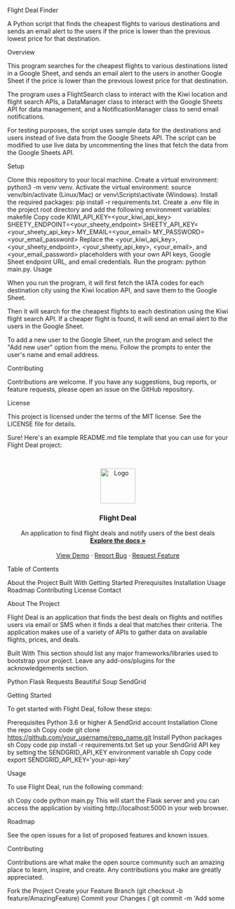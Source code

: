 Flight Deal Finder

A Python script that finds the cheapest flights to various destinations and sends an email alert to the users if the price is lower than the previous lowest price for that destination.

Overview

This program searches for the cheapest flights to various destinations listed in a Google Sheet, and sends an email alert to the users in another Google Sheet if the price is lower than the previous lowest price for that destination.

The program uses a FlightSearch class to interact with the Kiwi location and flight search APIs, a DataManager class to interact with the Google Sheets API for data management, and a NotificationManager class to send email notifications.

For testing purposes, the script uses sample data for the destinations and users instead of live data from the Google Sheets API. The script can be modified to use live data by uncommenting the lines that fetch the data from the Google Sheets API.

Setup

Clone this repository to your local machine.
Create a virtual environment: python3 -m venv venv.
Activate the virtual environment: source venv/bin/activate (Linux/Mac) or venv\Scripts\activate (Windows).
Install the required packages: pip install -r requirements.txt.
Create a .env file in the project root directory and add the following environment variables:
makefile
Copy code
KIWI_API_KEY=<your_kiwi_api_key>
SHEETY_ENDPOINT=<your_sheety_endpoint>
SHEETY_API_KEY=<your_sheety_api_key>
MY_EMAIL=<your_email>
MY_PASSWORD=<your_email_password>
Replace the <your_kiwi_api_key>, <your_sheety_endpoint>, <your_sheety_api_key>, <your_email>, and <your_email_password> placeholders with your own API keys, Google Sheet endpoint URL, and email credentials.
Run the program: python main.py.
Usage

When you run the program, it will first fetch the IATA codes for each destination city using the Kiwi location API, and save them to the Google Sheet.

Then it will search for the cheapest flights to each destination using the Kiwi flight search API. If a cheaper flight is found, it will send an email alert to the users in the Google Sheet.

To add a new user to the Google Sheet, run the program and select the "Add new user" option from the menu. Follow the prompts to enter the user's name and email address.

Contributing

Contributions are welcome. If you have any suggestions, bug reports, or feature requests, please open an issue on the GitHub repository.

License

This project is licensed under the terms of the MIT license. See the LICENSE file for details.



Sure! Here's an example README.md file template that you can use for your Flight Deal project:

<!-- Improved compatibility of back to top link: See: https://github.com/othneildrew/Best-README-Template/pull/73 -->
<a name="readme-top"></a>

<!-- PROJECT LOGO -->
<br />
<p align="center">
  <a href="https://github.com/your_username/repo_name">
    <img src="images/logo.png" alt="Logo" width="80" height="80">
  </a>
  <h3 align="center">Flight Deal</h3>
  <p align="center">
    An application to find flight deals and notify users of the best deals
    <br />
    <a href="https://github.com/your_username/repo_name"><strong>Explore the docs »</strong></a>
    <br />
    <br />
    <a href="https://github.com/your_username/repo_name">View Demo</a>
    ·
    <a href="https://github.com/your_username/repo_name/issues">Report Bug</a>
    ·
    <a href="https://github.com/your_username/repo_name/issues">Request Feature</a>
  </p>
</p>
<!-- TABLE OF CONTENTS -->
Table of Contents

About the Project
Built With
Getting Started
Prerequisites
Installation
Usage
Roadmap
Contributing
License
Contact
<!-- ABOUT THE PROJECT -->
About The Project

Flight Deal is an application that finds the best deals on flights and notifies users via email or SMS when it finds a deal that matches their criteria. The application makes use of a variety of APIs to gather data on available flights, prices, and deals.

Built With
This section should list any major frameworks/libraries used to bootstrap your project. Leave any add-ons/plugins for the acknowledgements section.

Python
Flask
Requests
Beautiful Soup
SendGrid
<!-- GETTING STARTED -->
Getting Started

To get started with Flight Deal, follow these steps:

Prerequisites
Python 3.6 or higher
A SendGrid account
Installation
Clone the repo
sh
Copy code
git clone https://github.com/your_username/repo_name.git
Install Python packages
sh
Copy code
pip install -r requirements.txt
Set up your SendGrid API key by setting the SENDGRID_API_KEY environment variable
sh
Copy code
export SENDGRID_API_KEY='your-api-key'
<!-- USAGE EXAMPLES -->
Usage

To use Flight Deal, run the following command:

sh
Copy code
python main.py
This will start the Flask server and you can access the application by visiting http://localhost:5000 in your web browser.

<!-- ROADMAP -->
Roadmap

See the open issues for a list of proposed features and known issues.

<!-- CONTRIBUTING -->
Contributing

Contributions are what make the open source community such an amazing place to learn, inspire, and create. Any contributions you make are greatly appreciated.

Fork the Project
Create your Feature Branch (git checkout -b feature/AmazingFeature)
Commit your Changes (`git commit -m 'Add some